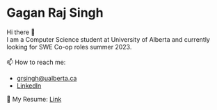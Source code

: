 # <h1>Gagan Raj Singh</h1>
Hi there 👋 <br>
I am a Computer Science student at University of Alberta and currently looking for SWE Co-op roles summer 2023.
<br>
<br>
📫 How to reach me: <br>
   - grsingh@ualberta.ca <br>
   - <a href = "https://linkedin.com/in/gagan-raj-singh">LinkedIn</a> <br>
 
📄 My Resume:  <a href = "https://drive.google.com/file/d/1DtaMteG1PX3Z_fae0QHjYKI4oW3SDQ6y/view?usp=sharing">Link</a> <br>



<!--
**GaganRajSingh/GaganRajSingh** is a ✨ _special_ ✨ repository because its `README.md` (this file) appears on your GitHub profile.

Here are some ideas to get you started:

- 🔭 I’m currently working on ...
- 🌱 I’m currently learning ...
- 👯 I’m looking to collaborate on ...
- 🤔 I’m looking for help with ...
- 💬 Ask me about ...
- 📫 How to reach me: ...
- 😄 Pronouns: ...
- ⚡ Fun fact: ...
-->
